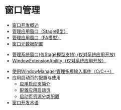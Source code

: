 # 窗口管理<!--window-manager-->
<!--Kit: ArkUI-->
<!--Subsystem: Window-->
<!--Owner: @waterwin-->
<!--Designer: @nyankomiya-->
<!--Tester: @qinliwen0417-->
<!--Adviser: @ge-yafang-->
- [窗口开发概述](window-overview.md)
- [管理应用窗口（Stage模型）](application-window-stage.md)
- [管理应用窗口（FA模型）](application-window-fa.md)
- [窗口元数据配置](window-config-m.md)
<!--Del-->
- [管理系统窗口(仅Stage模型支持) (仅对系统应用开放)](system-window-stage-sys.md)
- [WindowExtensionAbility（仅对系统应用开放）](windowextensionability-sys.md)
<!--DelEnd-->
- [使用WindowManager管理多模输入事件（C/C++）](native-window-event-filter.md)
- 应用启动页的配置与使用<!--launch-page-->
  - [应用启动页简介](launch-page-overview.md)
  - [配置应用启动页](launch-page-config.md)
  - [启动页资源分类配置](launch-page-resource-config.md)
- [窗口开发术语](window-terminology.md)